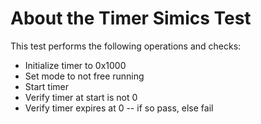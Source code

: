 # About the Timer Simics Test

This test performs the following operations and checks:
* Initialize timer to 0x1000
* Set mode to not free running
* Start timer
* Verify timer at start is not 0
* Verify timer expires at 0 -- if so pass, else fail